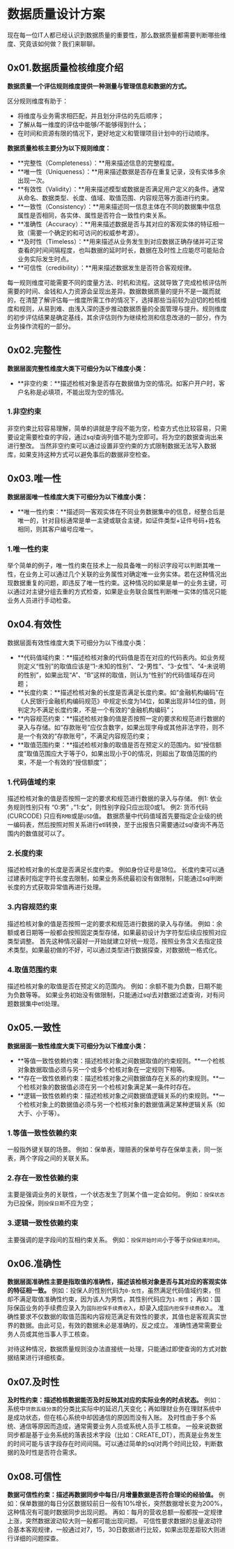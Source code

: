 # 数据质量设计方案

现在每一位IT人都已经认识到数据质量的重要性，那么数据质量都需要判断哪些维度、究竟该如何做？我们来聊聊。

## 0x01.数据质量检核维度介绍

**数据质量一个评估规则维度提供一种测量与管理信息和数据的方式。**

区分规则维度有助于：

- 将维度与业务需求相匹配，并且划分评估的先后顺序；
- 了解从每一维度的评估中能够/不能够得到什么；
- 在时间和资源有限的情况下，更好地定义和管理项目计划中的行动顺序。

**数据质量检核主要分为以下规则维度：**

- **完整性（Completeness）：**用来描述信息的完整程度。
- **唯一性（Uniqueness）：**用来描述数据是否存在重复记录，没有实体多余出现一次。
- **有效性（Validity）：**用来描述模型或数据是否满足用户定义的条件。通常从命名、数据类型、长度、值域、取值范围、内容规范等方面进行约束。
- **一致性（Consistency）：**用来描述同一信息主体在不同的数据集中信息属性是否相同，各实体、属性是否符合一致性约束关系。
- **准确性（Accuracy）：**用来描述数据是否与其对应的客观实体的特征相一致（需要一个确定的和可访问的权威参考源）。
- **及时性（Timeless）：**用来描述从业务发生到对应数据正确存储并可正常查看的时间间隔程度，也叫数据的延时时长，数据在及时性上应能尽可能贴合业务实际发生时点。
- **可信性（credibility）：**用来描述数据发生是否符合客观规律。

每一规则维度可能需要不同的度量方法、时机和流程。这就导致了完成检核评估所需要的时间、金钱和人力资源会呈现出差异。数据数据质量的提升不是一蹴而就的，在清楚了解评估每一维度所需工作的情况下，选择那些当前较为迫切的检核维度和规则，从易到难、由浅入深的逐步推动数据质量的全面管理与提升。规则维度的初步评估结果是确定基线，其余评估则作为继续检测和信息改进的一部分，作为业务操作流程的一部分。

## 0x02.完整性

**数据层面完整性维度大类下可细分为以下维度小类：**

- **非空约束：**描述检核对象是否存在数据值为空的情况。如客户开户时，客户名称是必填项，不能出现为空的情况。

### 1.非空约束

非空约束比较容易理解，简单的讲就是字段不能为空，检查方式也比较容易，只需要设定需要检查的字段，通过sql查询列值不能为空即可。将为空的数据查询出来进行整改。
当然非空约束可以通过设置非空约束的方式限制数据无法写入数据库，如果支持这种方式可以避免事后的数据非空检查。

## 0x03.唯一性

**数据层面唯一性维度大类下可细分为以下维度小类：**

- **唯一性约束：**描述同一客观实体在不同业务数据集中的信息，经整合后是唯一的，针对目标通常是单一主键或联合主键，如证件类型+证件号码+姓名相同，则其客户编号应唯一。

### 1.唯一性约束

举个简单的例子，唯一性约束在技术上一般具备唯一的标识字段可以判断其唯一性，在业务上可以通过几个关联的业务属性对确定唯一业务实体。若在这种情况出现数据重复的问题，即违反了唯一性约束。这种情况的如果是单一的业务主键，可以通过对主键分组去重的方式检查，如果是业务联合属性判断唯一实体的情况只能业务人员进行手动检查。

## 0x04.有效性

数据层面有效性维度大类下可细分为以下维度小类：

- **代码值域约束：**描述检核对象的代码值是否在对应的代码表内。如业务规则定义“性别”的取值应该是“1-未知的性别”、“2-男性”、“3-女性”、“4-未说明的性别”，如果出现“A”、“B”这样的取值，则认为“性别”的代码值域存在问题；
- **长度约束：**描述检核对象的长度是否满足长度约束。如“金融机构编码”在《人民银行金融机构编码规范》中规定长度为14位，如果出现非14位的值，则判定为不满足长度约束，不是一个有效的“金融机构编码”；
- **内容规范约束：**描述检核对象的值是否按照一定的要求和规范进行数据的录入与存储。如“存款账号”应仅含数字，如果出现字母或其他非法字符，则不是一个有效的“存款账号”，不满足内容规范约束；
- **取值范围约束：**描述检核对象的取值是否在预定义的范围内。如“授信额度”取值范围应大于等于0，如果出现小于0的情况，则超出了取值范围的约束，不是一个有效的“授信额度”；

### 1.代码值域约束

描述检核对象的值是否按照一定的要求和规范进行数据的录入与存储。
例1: 依业务规则性别只有 “0:男” ，”1:女”，则性别字段只应出现0或1。
例2: 货币代码 (CURCODE) 只应有`RMB`或是`USD`值。
数据质量中代码值域首先要指定企业级的统一编码表，然后按照对照关系进行etl转换，至于出报告只需要通过sql查询不再范围内的数值就可以了。

### 2.长度约束

描述检核对象的长度是否满足长度约束。
例如身份证号是18位。
长度约束可以通过建表时指定字符长度去限制，如果业务系统最初没有做限制，只能通过sql判断长度的方式获取异常值再进行处理。

### 3.内容规范约束

描述检核对象的值是否按照一定的要求和规范进行数据的录入与存储。
例如：余额或者日期等一般都会按照固定类型存储，如果最初设计为字符型后续应按照对应类型调整。
首先这种情况最好一开始就建立好统一规范，按照业务含义去指定技术类型。如果最初做的不好，可以通过类型进行数据探查，对数据统一格式化。

### 4.取值范围约束

描述检核对象的取值是否在预定义的范围内。
例如：余额不能为负数，日期不能为负数等等。
如果业务初始没有做限制，只能通过sql去对数据过滤查询，对有问题数据集中etl处理。

## 0x05.一致性

**数据层面一致性维度大类下可细分为以下维度小类：**

- **等值一致性依赖约束：描述检核对象之间数据取值的约束规则。**一个检核对象数据取值必须与另一个或多个检核对象在一定规则下相等。
- **存在一致性依赖约束：描述检核对象之间数据值存在关系的约束规则。**一个检核对象的数据值必须在另一个检核对象满足某一条件时存在。
- **逻辑一致性依赖约束：描述检核对象之间数据值逻辑关系的约束规则。**一个检核对象上的数据值必须与另一个检核对象的数据值满足某种逻辑关系（如大于、小于等）。

### 1.等值一致性依赖约束

一般指外键关联的场景。
例如：保单表，理赔表的保单号存在保单主表，同一张表，两个字段之间的关联关系。

### 2.存在一致性依赖约束

主要是强调业务的关联性，一个状态发生了则某个值一定会如何。
例如：`投保状态`为已投保，则`投保日期`不应为空；

### 3.逻辑一致性依赖约束

主要强调的是字段间的互相约束关系。
例如：`投保开始时间`小于等于`投保结束时间`。

## 0x06.准确性

**数据层面准确性主要是指取值的准确性，描述该检核对象是否与其对应的客观实体的特征相一致。**
例如：投保人的性别代码为`0-女性`，虽然满足代码值域约束，但却不满足取值准确性约束，因为该人为男性，其性别代码应为`1-男性`；
再如：国际保函业务的手续费应录入为`国际担保手续费收入`，却录入成`国内担保手续费收入`。
准确性要求不仅数据的取值范围和内容规范满足有效性的要求，其值也是客观真实世界的数据。由此可见，有效的数据未必是准确的，反之成立。
准确性通常需要业务人员或其他当事人手工核查。

对待这种情况，数据质量规则没办法直接统一处理，只能通过即使查询的方式对数据结果进行详细核查。

## 0x07.及时性

**及时性约束：描述检核数据能否及时反映其对应的实际业务的时点状态。**
例如：系统中`贷款五级分类`的分类比实际中的延迟几天变化；再如理财业务在理财系统中是成功状态，但在核心系统中却因通信的原因而没有入账。
及时性由于多个系统、通信等原因而造成，通常需要业务人员或系统人员手工核查。
一般来说数据同步都是基于业务系统的落表技术字段（比如：CREATE_DT），而真是业务发生的时间可能与该字段存在时间间隔。可以通过简单的sql对两个时间比较，判断数据的及时性是否符合需求。

## 0x08.可信性

**数据可信性约束：描述再数据同步中每日/月增量数据是否符合理论的经验值。**
例如：保单数据的每日分区数据较前日一般有10%增长，突然数据增长变为200%，这种情况有可能时数据同步出现问题。
再如：每月的营收总额一般都按一定规律上涨，突然数据波动较大则一般都可能出现问题。
可信性要求数据的总量波动符合基本客观规律，一般通过对7，15，30日数据进行比较，如果出现差距较大则进行详细的问题探查。
